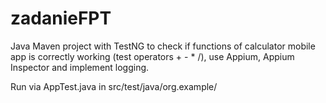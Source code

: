 # zadanieFPT
Java Maven project with TestNG to check if functions of calculator mobile app is correctly working (test operators + - * /), use Appium, Appium Inspector and implement logging.


Run via AppTest.java in src/test/java/org.example/
